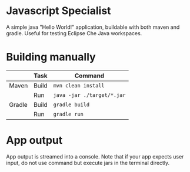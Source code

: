# Javascript Specialist

A simple java "Hello World!" application, buildable with both maven and gradle. Useful for testing Eclipse Che Java workspaces.


# Building manually

|        | Task  | Command                    |
| ------ | ----- | -------------------------- |
| Maven  | Build | `mvn clean install`        |
|        | Run   | `java -jar ./target/*.jar` |
| Gradle | Build | `gradle build`             |
|        | Run   | `gradle run`               |


# App output

App output is streamed into a console. Note that if your app expects user input, do not use command but execute jars in the terminal directly.
